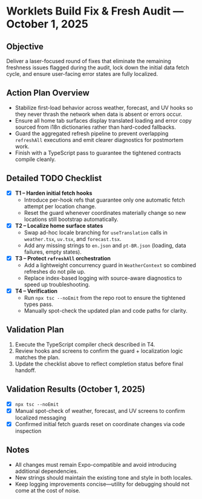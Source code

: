 # Worklets Build Fix & Fresh Audit — October 1, 2025

## Objective
Deliver a laser-focused round of fixes that eliminate the remaining freshness issues flagged during the audit, lock down the initial data fetch cycle, and ensure user-facing error states are fully localized.

## Action Plan Overview
- Stabilize first-load behavior across weather, forecast, and UV hooks so they never thrash the network when data is absent or errors occur.
- Ensure all home tab surfaces display translated loading and error copy sourced from i18n dictionaries rather than hard-coded fallbacks.
- Guard the aggregated refresh pipeline to prevent overlapping `refreshAll` executions and emit clearer diagnostics for postmortem work.
- Finish with a TypeScript pass to guarantee the tightened contracts compile cleanly.

## Detailed TODO Checklist
- [x] **T1 – Harden initial fetch hooks**
  - Introduce per-hook refs that guarantee only one automatic fetch attempt per location change.
  - Reset the guard whenever coordinates materially change so new locations still bootstrap automatically.
- [x] **T2 – Localize home surface states**
  - Swap ad-hoc locale branching for `useTranslation` calls in `weather.tsx`, `uv.tsx`, and `forecast.tsx`.
  - Add any missing strings to `en.json` and `pt-BR.json` (loading, data failures, empty states).
- [x] **T3 – Protect `refreshAll` orchestration**
  - Add a lightweight concurrency guard in `WeatherContext` so combined refreshes do not pile up.
  - Replace index-based logging with source-aware diagnostics to speed up troubleshooting.
- [x] **T4 – Verification**
  - Run `npx tsc --noEmit` from the repo root to ensure the tightened types pass.
  - Manually spot-check the updated plan and code paths for clarity.

## Validation Plan
1. Execute the TypeScript compiler check described in T4.
2. Review hooks and screens to confirm the guard + localization logic matches the plan.
3. Update the checklist above to reflect completion status before final handoff.

## Validation Results (October 1, 2025)
- [x] `npx tsc --noEmit`
- [x] Manual spot-check of weather, forecast, and UV screens to confirm localized messaging
- [x] Confirmed initial fetch guards reset on coordinate changes via code inspection

## Notes
- All changes must remain Expo-compatible and avoid introducing additional dependencies.
- New strings should maintain the existing tone and style in both locales.
- Keep logging improvements concise—utility for debugging should not come at the cost of noise.
